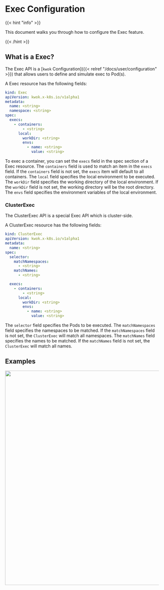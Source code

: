 # Exec Configuration

{{< hint "info" >}}

This document walks you through how to configure the Exec feature.

{{< /hint >}}

## What is a Exec?

The Exec API is a [`kwok` Configuration]({{< relref "/docs/user/configuration" >}}) that allows users to define and simulate exec to Pod(s).

A Exec resource has the following fields:

``` yaml
kind: Exec
apiVersion: kwok.x-k8s.io/v1alpha1
metadata:
  name: <string>
  namespace: <string>
spec:
  execs:
    - containers:
        - <string>
      local:
        workDir: <string>
        envs:
          - name: <string>
            value: <string>
```

To exec a container, you can set the `execs` field in the spec section of a Exec resource.
The `containers` field is used to match an item in the `execs` field. If the `containers` field is not set, the `execs` item will default to all containers.
The `local` field specifies the local environment to be executed.
The `workDir` field specifies the working directory of the local environment. If the `workDir` field is not set, the working directory will be the root directory.
The `envs` field specifies the environment variables of the local environment.

### ClusterExec

The ClusterExec API is a special Exec API which is cluster-side.

A ClusterExec resource has the following fields:

``` yaml
kind: ClusterExec
apiVersion: kwok.x-k8s.io/v1alpha1
metadata:
  name: <string>
spec:
  selector:
    matchNamespaces:
      - <string>
    matchNames:
      - <string>

  execs:
    - containers:
        - <string>
      local:
        workDir: <string>
        envs:
          - name: <string>
            value: <string>
```

The `selector` field specifies the Pods to be executed.
The `matchNamespaces` field specifies the namespaces to be matched. If the `matchNamespaces` field is not set, the `ClusterExec` will match all namespaces.
The `matchNames` field specifies the names to be matched. If the `matchNames` field is not set, the `ClusterExec` will match all names.

## Examples

<img width="700px" src="/img/demo/exec.svg">
